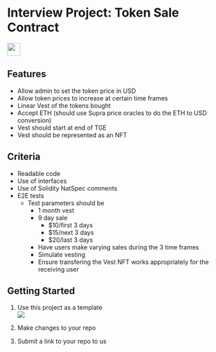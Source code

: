 # Interview Project: Token Sale Contract

<a href="https://github.com/new?owner=Leggo-Build&template_name=interview-token-sale&template_owner=Leggo-Build" target="_blank" rel="noopener noreferrer">
  <img src="https://img.shields.io/:Use_This_Template-238636.svg?logo=github&logoColor=whitesmoke" height="30px" />
</a>

## Features
- Allow admin to set the token price in USD
- Allow token prices to increase at certain time frames
- Linear Vest of the tokens bought
- Accept ETH (should use Supra price oracles to do the ETH to USD conversion)
- Vest should start at end of TGE
- Vest should be represented as an NFT

## Criteria
- Readable code
- Use of interfaces
- Use of Solidity NatSpec comments
- E2E tests
  - Test parameters should be 
    - 1 month vest
    - 9 day sale
      - $10/first 3 days
      - $15/next 3 days
      - $20/last 3 days
    - Have users make varying sales during the 3 time frames
    - Simulate vesting
    - Ensure transfering the Vest NFT works appropriately for the receiving user
   
## Getting Started
1. Use this project as a template  
    <a href="https://github.com/new?owner=Leggo-Build&template_name=interview-token-sale&template_owner=Leggo-Build" target="_blank" rel="noopener noreferrer">
      <img src="https://img.shields.io/:Use_This_Template-238636.svg?logo=github&logoColor=whitesmoke" />
    </a>
  
2. Make changes to your repo
3. Submit a link to your repo to us
